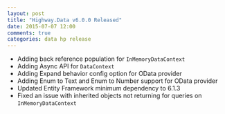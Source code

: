 ```yaml
---
layout: post
title: "Highway.Data v6.0.0 Released"
date: 2015-07-07 12:00
comments: true
categories: data hp release
---
```


* Adding back reference population for `InMemoryDataContext`
* Adding Async API for `DataContext`
* Adding Expand behavior config option for OData provider
* Adding Enum to Text and Enum to Number support for OData provider
* Updated Entity Framework minimum dependency to 6.1.3
* Fixed an issue with inherited objects not returning for queries on `InMemoryDataContext`
